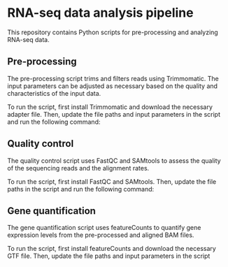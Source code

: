 # RNA-seq data analysis pipeline

This repository contains Python scripts for pre-processing and analyzing RNA-seq data.

## Pre-processing

The pre-processing script trims and filters reads using Trimmomatic. The input parameters can be adjusted as necessary based on the quality and characteristics of the input data.

To run the script, first install Trimmomatic and download the necessary adapter file. Then, update the file paths and input parameters in the script and run the following command:


## Quality control

The quality control script uses FastQC and SAMtools to assess the quality of the sequencing reads and the alignment rates.

To run the script, first install FastQC and SAMtools. Then, update the file paths in the script and run the following command:


## Gene quantification

The gene quantification script uses featureCounts to quantify gene expression levels from the pre-processed and aligned BAM files.

To run the script, first install featureCounts and download the necessary GTF file. Then, update the file paths and input parameters in the script
